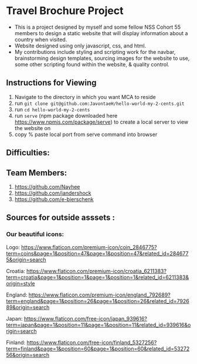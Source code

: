 # Travel Brochure Project

- This is a project designed by myself and some fellow NSS Cohort 55 members to design a static website that will display information about a country when visited.
- Website designed using only javascript, css, and html.
- My contributions include styling and scripting work for the navbar, brainstorming design templates, sourcing images for the website to use, some other scripting found within the website, & quality control.


## Instructions for Viewing 
1. Navigate to the directory in which you want MCA to reside
1. run `git clone git@github.com:JavontaeH/hello-world-my-2-cents.git`
1. run `cd hello-world-my-2-cents`
1. run `serve` (npm package downloaded here https://www.npmjs.com/package/serve) to create a local server to view the website on
1. copy % paste local port from serve command into browser 


## Difficulties: 

## Team Members: 
1. https://github.com/Nayhee 
2. https://github.com/jandershock
3. https://github.com/e-bierschenk 



## Sources for outside asssets :

### Our beautiful icons:

Logo: https://www.flaticon.com/premium-icon/coin_2846775?term=coins&page=1&position=47&page=1&position=47&related_id=2846775&origin=search

Croatia: https://www.flaticon.com/premium-icon/croatia_6211383?term=croatia&page=1&position=1&page=1&position=1&related_id=6211383&origin=style

England: https://www.flaticon.com/premium-icon/england_792689?term=england&page=1&position=26&page=1&position=26&related_id=792689&origin=search

Japan: https://www.flaticon.com/free-icon/japan_939616?term=japan&page=1&position=11&page=1&position=11&related_id=939616&origin=search

Finland: https://www.flaticon.com/free-icon/finland_5327256?term=finland&page=1&position=60&page=1&position=60&related_id=5327256&origin=search
